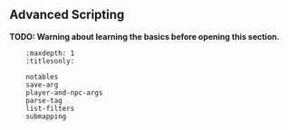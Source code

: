 Advanced Scripting
------------------

**TODO: Warning about learning the basics before opening this section.**

``` toctree::
    :maxdepth: 1
    :titlesonly:

    notables
    save-arg
    player-and-npc-args
    parse-tag
    list-filters
    submapping
```

